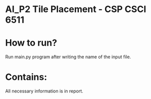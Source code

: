 # AI_P2 Tile Placement - CSP CSCI 6511

# How to run?
Run main.py program after writing the name of the input file.



# Contains:

All necessary information is in report.
